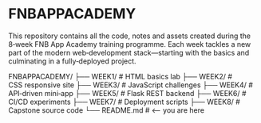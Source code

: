 # FNBAPPACADEMY
This repository contains all the code, notes and assets created during the 8‑week FNB App Academy training programme. Each week tackles a new part of the modern web‑development stack—starting with the basics and culminating in a fully‑deployed project.

FNBAPPACADEMY/
├── WEEK1/               # HTML basics lab
├── WEEK2/               # CSS responsive site
├── WEEK3/               # JavaScript challenges
├── WEEK4/               # API‑driven mini‑app
├── WEEK5/               # Flask REST backend
├── WEEK6/               # CI/CD experiments
├── WEEK7/               # Deployment scripts
├── WEEK8/               # Capstone source code
└── README.md            # <— you are here

